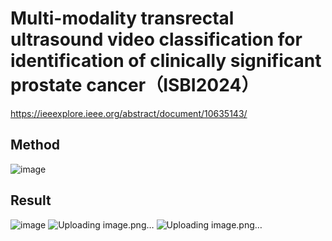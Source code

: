 # Multi-modality transrectal ultrasound video classification for identification of clinically significant prostate cancer（ISBI2024）
https://ieeexplore.ieee.org/abstract/document/10635143/
## Method
![image](https://github.com/user-attachments/assets/66387728-f9c5-4c19-903d-087091ac7dd3)

## Result
![image](https://github.com/user-attachments/assets/a971d846-a3c4-4a4b-8f2e-d9d56e96fa12) ![Uploading image.png…]()
![Uploading image.png…]()



